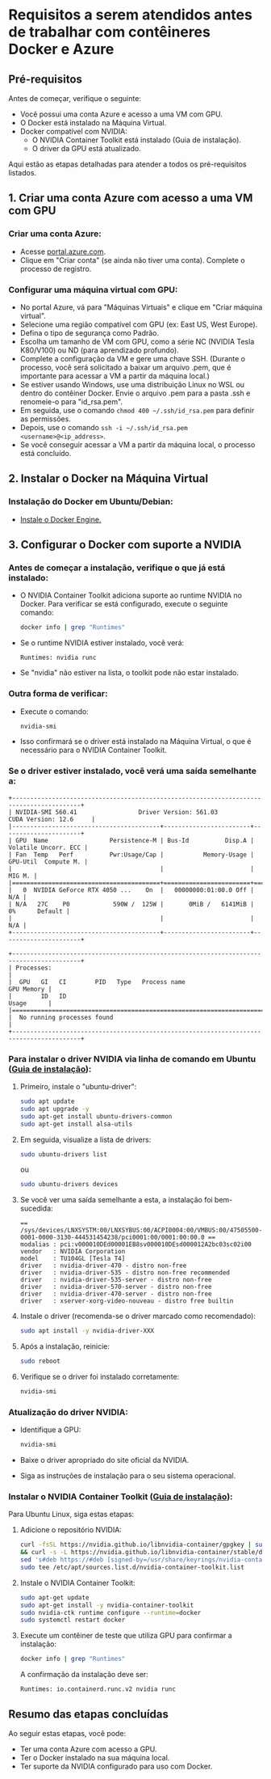 # Requisitos a serem atendidos antes de trabalhar com contêineres Docker e Azure

## Pré-requisitos

Antes de começar, verifique o seguinte:

- Você possui uma conta Azure e acesso a uma VM com GPU.
- O Docker está instalado na Máquina Virtual.
- Docker compatível com NVIDIA:
  - O NVIDIA Container Toolkit está instalado (Guia de instalação).
  - O driver da GPU está atualizado.

Aqui estão as etapas detalhadas para atender a todos os pré-requisitos listados.

## 1. Criar uma conta Azure com acesso a uma VM com GPU

### Criar uma conta Azure:
- Acesse [portal.azure.com](https://portal.azure.com).
- Clique em "Criar conta" (se ainda não tiver uma conta). Complete o processo de registro.

### Configurar uma máquina virtual com GPU:
- No portal Azure, vá para "Máquinas Virtuais" e clique em "Criar máquina virtual".
- Selecione uma região compatível com GPU (ex: East US, West Europe).
- Defina o tipo de segurança como Padrão.
- Escolha um tamanho de VM com GPU, como a série NC (NVIDIA Tesla K80/V100) ou ND (para aprendizado profundo).
- Complete a configuração da VM e gere uma chave SSH. (Durante o processo, você será solicitado a baixar um arquivo .pem, que é importante para acessar a VM a partir da máquina local.)
- Se estiver usando Windows, use uma distribuição Linux no WSL ou dentro do contêiner Docker. Envie o arquivo .pem para a pasta .ssh e renomeie-o para "id_rsa.pem".
- Em seguida, use o comando `chmod 400 ~/.ssh/id_rsa.pem` para definir as permissões.
- Depois, use o comando `ssh -i ~/.ssh/id_rsa.pem <username>@<ip_address>`.
- Se você conseguir acessar a VM a partir da máquina local, o processo está concluído.

## 2. Instalar o Docker na Máquina Virtual

### Instalação do Docker em Ubuntu/Debian:
- [Instale o Docker Engine.](https://docs.docker.com/engine/install/ubuntu/)

## 3. Configurar o Docker com suporte a NVIDIA

### Antes de começar a instalação, verifique o que já está instalado:
- O NVIDIA Container Toolkit adiciona suporte ao runtime NVIDIA no Docker. Para verificar se está configurado, execute o seguinte comando:
  ```bash
  docker info | grep "Runtimes"
  ```
- Se o runtime NVIDIA estiver instalado, você verá:
  ```
  Runtimes: nvidia runc
  ```

- Se "nvidia" não estiver na lista, o toolkit pode não estar instalado.

### Outra forma de verificar:
- Execute o comando:
  ```bash
  nvidia-smi
  ```
- Isso confirmará se o driver está instalado na Máquina Virtual, o que é necessário para o NVIDIA Container Toolkit.

### Se o driver estiver instalado, você verá uma saída semelhante a:
```
+-----------------------------------------------------------------------------------------+
| NVIDIA-SMI 560.41                 Driver Version: 561.03         CUDA Version: 12.6     |
|-----------------------------------------+------------------------+----------------------+
| GPU  Name                 Persistence-M | Bus-Id          Disp.A | Volatile Uncorr. ECC |
| Fan  Temp   Perf          Pwr:Usage/Cap |           Memory-Usage | GPU-Util  Compute M. |
|                                         |                        |               MIG M. |
|=========================================+========================+======================|
|   0  NVIDIA GeForce RTX 4050 ...    On  |   00000000:01:00.0 Off |                  N/A |
| N/A   27C    P0            590W /  125W |       0MiB /   6141MiB |      0%      Default |
|                                         |                        |                  N/A |
+-----------------------------------------+------------------------+----------------------+

+-----------------------------------------------------------------------------------------+
| Processes:                                                                              |
|  GPU   GI   CI        PID   Type   Process name                              GPU Memory |
|        ID   ID                                                               Usage      |
|=========================================================================================|
|  No running processes found                                                             |
+-----------------------------------------------------------------------------------------+
```

### Para instalar o driver NVIDIA via linha de comando em Ubuntu ([Guia de instalação](https://documentation.ubuntu.com/server/how-to/graphics/install-nvidia-drivers/index.html)):
1. Primeiro, instale o "ubuntu-driver":
   ```bash
   sudo apt update
   sudo apt upgrade -y
   sudo apt-get install ubuntu-drivers-common
   sudo apt-get install alsa-utils
   ```

2. Em seguida, visualize a lista de drivers:
   ```bash
   sudo ubuntu-drivers list
   ```
   ou
   ```bash
   sudo ubuntu-drivers devices
   ```

3. Se você ver uma saída semelhante a esta, a instalação foi bem-sucedida:
   ```
   == /sys/devices/LNXSYSTM:00/LNXSYBUS:00/ACPI0004:00/VMBUS:00/47505500-0001-0000-3130-444531454238/pci0001:00/0001:00:00.0 ==
   modalias : pci:v000010DEd00001EB8sv000010DEsd000012A2bc03sc02i00
   vendor   : NVIDIA Corporation
   model    : TU104GL [Tesla T4]
   driver   : nvidia-driver-470 - distro non-free
   driver   : nvidia-driver-535 - distro non-free recommended
   driver   : nvidia-driver-535-server - distro non-free
   driver   : nvidia-driver-570-server - distro non-free
   driver   : nvidia-driver-470-server - distro non-free
   driver   : xserver-xorg-video-nouveau - distro free builtin
   ```

4. Instale o driver (recomenda-se o driver marcado como recomendado):
   ```bash
   sudo apt install -y nvidia-driver-XXX
   ```

5. Após a instalação, reinicie:
   ```bash
   sudo reboot
   ```

6. Verifique se o driver foi instalado corretamente:
   ```bash
   nvidia-smi
   ```

### Atualização do driver NVIDIA:
- Identifique a GPU:
  ```bash
  nvidia-smi
  ```

- Baixe o driver apropriado do site oficial da NVIDIA.
- Siga as instruções de instalação para o seu sistema operacional.

### Instalar o NVIDIA Container Toolkit ([Guia de instalação](https://docs.nvidia.com/datacenter/cloud-native/container-toolkit/latest/install-guide.html)):
Para Ubuntu Linux, siga estas etapas:
1. Adicione o repositório NVIDIA:
   ```bash
   curl -fsSL https://nvidia.github.io/libnvidia-container/gpgkey | sudo gpg --dearmor -o /usr/share/keyrings/nvidia-container-toolkit-keyring.gpg \
   && curl -s -L https://nvidia.github.io/libnvidia-container/stable/deb/nvidia-container-toolkit.list | \
   sed 's#deb https://#deb [signed-by=/usr/share/keyrings/nvidia-container-toolkit-keyring.gpg] https://#g' | \
   sudo tee /etc/apt/sources.list.d/nvidia-container-toolkit.list
   ```

2. Instale o NVIDIA Container Toolkit:
   ```bash
   sudo apt-get update
   sudo apt-get install -y nvidia-container-toolkit
   sudo nvidia-ctk runtime configure --runtime=docker
   sudo systemctl restart docker
   ```

3. Execute um contêiner de teste que utiliza GPU para confirmar a instalação:
   ```bash
   docker info | grep "Runtimes"
   ```
   A confirmação da instalação deve ser:
   ```
   Runtimes: io.containerd.runc.v2 nvidia runc
   ```

## Resumo das etapas concluídas

Ao seguir estas etapas, você pode:
- Ter uma conta Azure com acesso a GPU.
- Ter o Docker instalado na sua máquina local.
- Ter suporte da NVIDIA configurado para uso com Docker.
